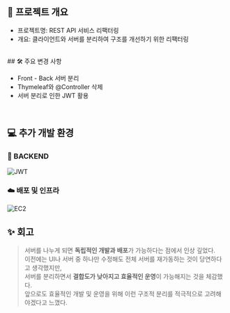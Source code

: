 <br/>

## 📌 프로젝트 개요

- 프로젝트명: REST API 서비스 리팩터링  
- 개요: 클라이언트와 서버를 분리하여 구조를 개선하기 위한 리팩터링


<br/>
## 🛠️ 주요 변경 사항

 - Front - Back 서버 분리
 - Thymeleaf와 @Controller 삭제
 - 서버 분리로 인한 JWT 활용

<br/>

## 💻 추가 개발 환경

### 🧠 BACKEND
![JWT](https://img.shields.io/badge/JWT-000000?style=flat-square&logo=jsonwebtokens&logoColor=white)

### ☁️ 배포 및 인프라
![EC2](https://img.shields.io/badge/AWS_EC2-FF9900?style=flat-square&logo=amazon-ec2&logoColor=white)

## ✨ 회고

> 서버를 나누게 되면 **독립적인 개발과 배포**가 가능하다는 점에서 인상 깊었다.  
> 이전에는 UI나 서버 중 하나만 수정해도 전체 서버를 재가동하는 것이 당연하다고 생각했지만,  
> 서버를 분리하면서 **결합도가 낮아지고 효율적인 운영**이 가능해지는 것을 체감했다.  
> 앞으로도 효율적인 개발 및 운영을 위해 이런 구조적 분리를 적극적으로 고려해야겠다고 느꼈다.
